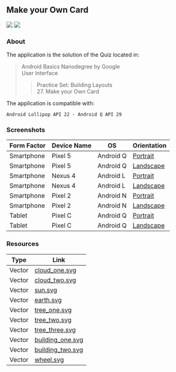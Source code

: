 ## Make your Own Card
![](https://img.shields.io/badge/language-xml-blue)
[![](https://img.shields.io/badge/ide-android%20studio-brightgreen)](https://developer.android.com/studio)


### About

The application is the solution of the Quiz located in:

> Android Basics Nanodegree by Google <br/> User Interface
> > Practice Set: Building Layouts <br/> 27. Make your Own Card

The application is compatible with:
```
Android Lollipop API 22 - Android Q API 29
```

### Screenshots

Form Factor | Device Name | OS | Orientation
--- | --- | --- | --- 
Smartphone | Pixel 5 | Android Q | [Portrait](https://user-images.githubusercontent.com/94056845/141659753-5835f624-670a-49ab-b793-174da184d5b4.png)
Smartphone | Pixel 5 | Android Q | [Landscape](https://user-images.githubusercontent.com/94056845/141659754-45abdeee-44a7-40a8-8829-276f5f3336a9.png)
Smartphone | Nexus 4| Android L | [Portrait](https://user-images.githubusercontent.com/94056845/141659751-79647c97-adc0-4cae-bd33-82b972e03091.png)
Smartphone | Nexus 4| Android L | [Landscape](https://user-images.githubusercontent.com/94056845/141659749-1e1d05b5-4993-484f-bc94-6c0cb66bc9b7.png)
Smartphone | Pixel 2 | Android N | [Portrait](https://user-images.githubusercontent.com/94056845/141659755-893f03b8-3b0b-4a6c-b295-ea3fcdbaee05.png)
Smartphone | Pixel 2 | Android N | [Landscape](https://user-images.githubusercontent.com/94056845/141659756-df5af8af-71fd-4bc7-b7e3-91a10cfa47a5.png)
Tablet | Pixel C | Android Q | [Portrait](https://user-images.githubusercontent.com/94056845/141659758-7608a4d0-2b8a-4017-a6a0-b0088162da97.png)
Tablet | Pixel C | Android Q | [Landscape](https://user-images.githubusercontent.com/94056845/141659757-7ff1e010-8ed8-4bbc-b70b-1fe4b3f6fdb9.png)

### Resources

Type | Link
--- | ---
Vector | [cloud_one.svg](https://www.flaticon.com/free-icon/cloud-computing_166015?term=cloud&related_id=166015)
Vector | [cloud_two.svg](https://www.flaticon.com/free-icon/cloud_1163624?term=cloud&page=1&position=4&page=1&position=4&related_id=1163624&origin=search)
Vector | [sun.svg](https://www.flaticon.com/premium-icon/sun_3594101?term=sun&page=1&position=22&page=1&position=22&related_id=3594101&origin=search)
Vector | [earth.svg](https://www.flaticon.com/premium-icon/planet-earth_3594282?term=earth&page=2&position=52&page=2&position=52&related_id=3594282&origin=search)
Vector | [tree_one.svg](https://www.flaticon.com/free-icon/tree_490091?term=tree&page=1&position=1&page=1&position=1&related_id=490091&origin=search)
Vector | [tree_two.svg](https://www.flaticon.com/free-icon/tree_3090401?term=tree&page=1&position=22&page=1&position=22&related_id=3090401&origin=search)
Vector | [tree_three.svg](https://www.flaticon.com/premium-icon/tree_2713505?term=tree&related_id=2713505)
Vector | [building_one.svg](https://www.flaticon.com/free-icon/building_895448?term=building&page=1&position=25&page=1&position=25&related_id=895448&origin=search)
Vector | [building_two.svg](https://www.flaticon.com/free-icon/office-building_994382?term=building&page=1&position=40&page=1&position=40&related_id=994382&origin=search)
Vector | [wheel.svg](https://www.flaticon.com/free-icon/ferris-wheel_2533549?term=ferris%20wheel&page=1&position=1&page=1&position=1&related_id=2533549&origin=search)

